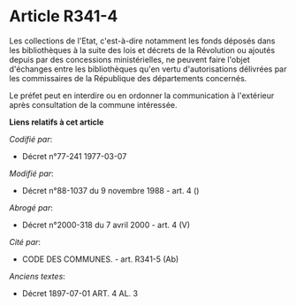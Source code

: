 # Article R341-4

Les collections de l'Etat, c'est-à-dire   notamment les fonds déposés dans les bibliothèques à la suite des lois et décrets
de la Révolution ou ajoutés depuis par des concessions ministérielles, ne peuvent faire l'objet d'échanges entre les
bibliothèques qu'en vertu d'autorisations délivrées par les commissaires de la République des départements concernés. 

Le préfet peut en interdire ou en ordonner la communication à l'extérieur après consultation de la commune intéressée.

**Liens relatifs à cet article**

_Codifié par_:

  - Décret n°77-241 1977-03-07

_Modifié par_:

  - Décret n°88-1037 du 9 novembre 1988 - art. 4 ()

_Abrogé par_:

  - Décret n°2000-318 du 7 avril 2000 - art. 4 (V)

_Cité par_:

  - CODE DES COMMUNES. - art. R341-5 (Ab)

_Anciens textes_:

  - Décret  1897-07-01 ART. 4 AL. 3
